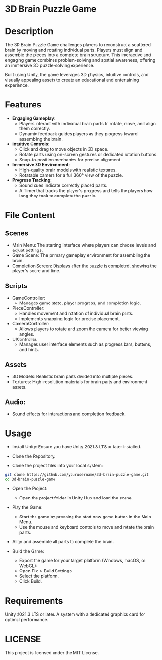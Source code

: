# 3D Brain Puzzle Game

# Description
The 3D Brain Puzzle Game challenges players to reconstruct a scattered brain by moving and rotating individual parts. Players must align and assemble the pieces into a complete brain structure. This interactive and engaging game combines problem-solving and spatial awareness, offering an immersive 3D puzzle-solving experience.

Built using Unity, the game leverages 3D physics, intuitive controls, and visually appealing assets to create an educational and entertaining experience.

# Features

- **Engaging Gameplay**:
  - Players interact with individual brain parts to rotate, move, and align them correctly.
  - Dynamic feedback guides players as they progress toward assembling the brain.
- **Intuitive Controls**:
  - Click and drag to move objects in 3D space.
  - Rotate parts using on-screen gestures or dedicated rotation buttons.
  - Snap-to-position mechanics for precise alignment.
- **Immersive 3D Environment**:
  - High-quality brain models with realistic textures.
  - Rotatable camera for a full 360° view of the puzzle.
- **Progress Tracking**:
  - Sound cues indicate correctly placed parts.
  - A Timer that tracks the player's progress and tells the players how long they took to complete the puzzle.

# File Content
## Scenes
  - Main Menu: The starting interface where players can choose levels and adjust settings.
  - Game Scene: The primary gameplay environment for assembling the brain.
  - Completion Screen: Displays after the puzzle is completed, showing the player's score and time.
## Scripts
  - GameController:
    - Manages game state, player progress, and completion logic.
  - PieceController:
    - Handles movement and rotation of individual brain parts.
    - Implements snapping logic for precise placement.
  - CameraController:
    - Allows players to rotate and zoom the camera for better viewing angles.
  - UIController:
    - Manages user interface elements such as progress bars, buttons, and hints.
## Assets
  - 3D Models: Realistic brain parts divided into multiple pieces.
  - Textures: High-resolution materials for brain parts and environment assets.
## Audio:
  - Sound effects for interactions and completion feedback.

# Usage
  - Install Unity: Ensure you have Unity 2021.3 LTS or later installed.

  - Clone the Repository:
  - Clone the project files into your local system:
  ```bash
  git clone https://github.com/yourusername/3d-brain-puzzle-game.git
  cd 3d-brain-puzzle-game
  ```
  - Open the Project:
    - Open the project folder in Unity Hub and load the scene.

  - Play the Game:
    - Start the game by pressing the start new game button in the Main Menu.
    - Use the mouse and keyboard controls to move and rotate the brain parts.
  - Align and assemble all parts to complete the brain.

  - Build the Game:
    - Export the game for your target platform (Windows, macOS, or WebGL):
    - Open File > Build Settings.
    - Select the platform.
    - Click Build.

# Requirements
Unity 2021.3 LTS or later.
A system with a dedicated graphics card for optimal performance.

# LICENSE
This project is licensed under the MIT License.
